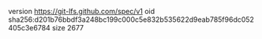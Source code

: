 version https://git-lfs.github.com/spec/v1
oid sha256:d201b76bbdf3a248bc199c000c5e832b535622d9eab785f96dc052405c3e6784
size 2677
